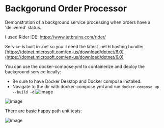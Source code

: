 # Backgorund Order Processor
Demonstration of a background service processing when orders have a 'delivered' status.

I used Rider IDE: https://www.jetbrains.com/rider/

Service is built in .net so you'll need the latest .net 6 hosting bundle: [https://dotnet.microsoft.com/en-us/download/dotnet/6.0](https://dotnet.microsoft.com/en-us/download/dotnet/6.0)

You can use the docker-compose.yml to containerize and deploy the background service locally:
 - Be sure to have Docker Desktop and Docker compose installed.
 - Navigate to the dir with docker-compose.yml and run `docker-compose up --build -d`
![image](https://github.com/user-attachments/assets/b601a92f-2284-4a16-a97b-376e0c794200)

![image](https://github.com/user-attachments/assets/1f8f2537-65ef-4fd8-9608-7466d99d664e)


There are basic happy path unit tests:

![image](https://github.com/user-attachments/assets/1a4de62e-efc9-4ef8-ab7d-c0136c14ae8b)







